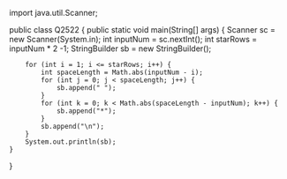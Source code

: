 import java.util.Scanner;

public class Q2522 {
    public static void main(String[] args) {
        Scanner sc = new Scanner(System.in);
        int inputNum = sc.nextInt();
        int starRows = inputNum * 2 -1;
        StringBuilder sb = new StringBuilder();

        for (int i = 1; i <= starRows; i++) {
            int spaceLength = Math.abs(inputNum - i);
            for (int j = 0; j < spaceLength; j++) {
                sb.append(" ");
            }
            for (int k = 0; k < Math.abs(spaceLength - inputNum); k++) {
                sb.append("*");
            }
            sb.append("\n");
        }
        System.out.println(sb);
    }
}
